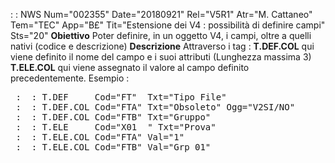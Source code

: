  :  : NWS Num="002355" Date="20180921" Rel="V5R1" Atr="M. Cattaneo" Tem="TEC" App="B£" Tit="Estensione dei V4 :  possibilità di definire campi" Sts="20"
<b>Obiettivo</b>
Poter definire, in un oggetto V4, i campi, oltre a quelli nativi (codice e descrizione) <b>Descrizione</b>
Attraverso i tag : 
<b>T.DEF.COL</b> qui viene definito il nome del campo e i suoi attributi (Lunghezza massima 3) <b>T.ELE.COL</b> qui viene assegnato il valore al campo definito precedentemente.
Esempio : 
<pre>
 :  : T.DEF     Cod="FT"  Txt="Tipo File"
 :  : T.DEF.COL Cod="FTA" Txt="Obsoleto" Ogg="V2SI/NO"
 :  : T.DEF.COL Cod="FTB" Txt="Gruppo"
 :  : T.ELE     Cod="X01  " Txt="Prova"
 :  : T.ELE.COL Cod="FTA" Val="1"
 :  : T.ELE.COL Cod="FTB" Val="Grp_01"
</pre>
